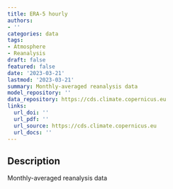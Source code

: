 ```yaml
---
title: ERA-5 hourly
authors:
- ''
categories: data
tags:
- Atmosphere
- Reanalysis
draft: false
featured: false
date: '2023-03-21'
lastmod: '2023-03-21'
summary: Monthly-averaged reanalysis data
model_repository: ''
data_repository: https://cds.climate.copernicus.eu
links:
  url_doi: ''
  url_pdf: ''
  url_source: https://cds.climate.copernicus.eu
  url_docs: ''
---
```


## Description

Monthly-averaged reanalysis data


